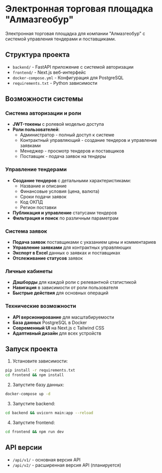 # Электронная торговая площадка "Алмазгеобур"

Электронная торговая площадка для компании "Алмазгеобур" с системой управления тендерами и поставщиками.

## Структура проекта

- `backend/` - FastAPI приложение с системой авторизации
- `frontend/` - Next.js веб-интерфейс
- `docker-compose.yml` - Конфигурация для PostgreSQL
- `requirements.txt` - Python зависимости

## Возможности системы

### Система авторизации и роли
- **JWT-токены** с ролевой моделью доступа
- **Роли пользователей**: 
  - Администратор - полный доступ к системе
  - Контрактный управляющий - создание тендеров и управление заявками
  - Менеджер - просмотр тендеров и поставщиков
  - Поставщик - подача заявок на тендеры

### Управление тендерами
- **Создание тендеров** с детальными характеристиками:
  - Название и описание
  - Финансовые условия (цена, валюта)
  - Сроки подачи заявок
  - Код ОКПД
  - Регион поставки
- **Публикация и управление** статусами тендеров
- **Фильтрация и поиск** по различным параметрам

### Система заявок
- **Подача заявок** поставщиками с указанием цены и комментариев
- **Управление заявками** для контрактных управляющих
- **Экспорт в Excel** данных о заявках и поставщиках
- **Отслеживание статусов** заявок

### Личные кабинеты
- **Дашборды** для каждой роли с релевантной статистикой
- **Навигация** в зависимости от роли пользователя
- **Быстрые действия** для основных операций

### Технические возможности
- **API версионирование** для масштабируемости
- **База данных** PostgreSQL в Docker
- **Современный UI** на Next.js с Tailwind CSS
- **Адаптивный дизайн** для всех устройств

## Запуск проекта

1. Установите зависимости:
```bash
pip install -r requirements.txt
cd frontend && npm install
```

2. Запустите базу данных:
```bash
docker-compose up -d
```

3. Запустите backend:
```bash
cd backend && uvicorn main:app --reload
```

4. Запустите frontend:
```bash
cd frontend && npm run dev
```

## API версии

- `/api/v1/` - основная версия API
- `/api/v2/` - расширенная версия API (планируется)
